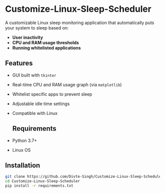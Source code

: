 # Customize-Linux-Sleep-Scheduler

A customizable Linux sleep monitoring application that automatically puts your system to sleep based on:

- **User inactivity**
- **CPU and RAM usage thresholds**
- **Running whitelisted applications**

## Features

- GUI built with `tkinter`
- Real-time CPU and RAM usage graph (via `matplotlib`)
- Whitelist specific apps to prevent sleep
- Adjustable idle time settings
- Compatible with Linux
  
  ## Requirements

- Python 3.7+
- Linux OS
 

## Installation

```bash
git clone https://github.com/Divte-Singh/Customize-Linux-Sleep-Scheduler.git
cd Customize-Linux-Sleep-Scheduler
pip install -r requirements.txt
